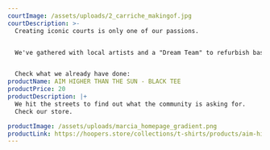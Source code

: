 ```yaml
---
courtImage: /assets/uploads/2_carriche_makingof.jpg
courtDescription: >-
  Creating iconic courts is only one of our passions.


  We've gathered with local artists and a "Dream Team" to refurbish basket courts and bring the community back to the street. 


  Check what we already have done:
productName: AIM HIGHER THAN THE SUN - BLACK TEE
productPrice: 20
productDescription: |+
  We hit the streets to find out what the community is asking for.
  Check our store.

productImage: /assets/uploads/marcia_homepage_gradient.png
productLink: https://hoopers.store/collections/t-shirts/products/aim-higher-than-the-sun-black-tee
---
```

